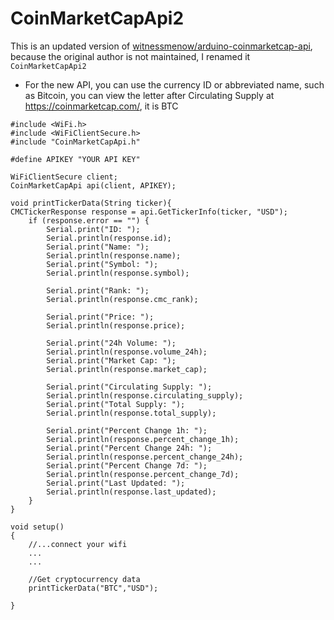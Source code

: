 CoinMarketCapApi2
=========================
This is an updated version of [witnessmenow/arduino-coinmarketcap-api](https://github.com/witnessmenow/arduino-coinmarketcap-api), because the original author is not maintained, I renamed it `CoinMarketCapApi2`


- For the new API, you can use the currency ID or abbreviated name, such as Bitcoin, you can view the letter after Circulating Supply at https://coinmarketcap.com/, it is BTC

```
#include <WiFi.h>
#include <WiFiClientSecure.h>
#include "CoinMarketCapApi.h"

#define APIKEY "YOUR API KEY"

WiFiClientSecure client;
CoinMarketCapApi api(client, APIKEY);

void printTickerData(String ticker){
CMCTickerResponse response = api.GetTickerInfo(ticker, "USD");
    if (response.error == "") {
        Serial.print("ID: ");
        Serial.println(response.id);
        Serial.print("Name: ");
        Serial.println(response.name);
        Serial.print("Symbol: ");
        Serial.println(response.symbol);

        Serial.print("Rank: ");
        Serial.println(response.cmc_rank);

        Serial.print("Price: ");
        Serial.println(response.price);

        Serial.print("24h Volume: ");
        Serial.println(response.volume_24h);
        Serial.print("Market Cap: ");
        Serial.println(response.market_cap);

        Serial.print("Circulating Supply: ");
        Serial.println(response.circulating_supply);
        Serial.print("Total Supply: ");
        Serial.println(response.total_supply);

        Serial.print("Percent Change 1h: ");
        Serial.println(response.percent_change_1h);
        Serial.print("Percent Change 24h: ");
        Serial.println(response.percent_change_24h);
        Serial.print("Percent Change 7d: ");
        Serial.println(response.percent_change_7d);
        Serial.print("Last Updated: ");
        Serial.println(response.last_updated);
    }
}

void setup()
{
    //...connect your wifi
    ...
    ...

    //Get cryptocurrency data
    printTickerData("BTC","USD");

}
```
